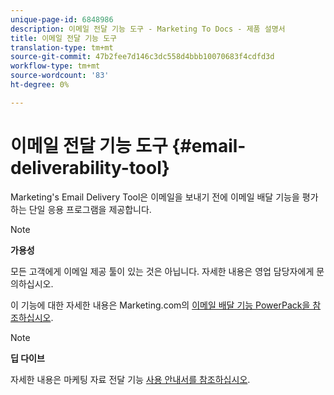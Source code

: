 ```yaml
---
unique-page-id: 6848986
description: 이메일 전달 기능 도구 - Marketing To Docs - 제품 설명서
title: 이메일 전달 기능 도구
translation-type: tm+mt
source-git-commit: 47b2fee7d146c3dc558d4bbb10070683f4cdfd3d
workflow-type: tm+mt
source-wordcount: '83'
ht-degree: 0%

---
```



# 이메일 전달 기능 도구 {#email-deliverability-tool}

Marketing&#39;s Email Delivery Tool은 이메일을 보내기 전에 이메일 배달 기능을 평가하는 단일 응용 프로그램을 제공합니다.

>[!NOTE]
>
>**가용성**
>
>모든 고객에게 이메일 제공 툴이 있는 것은 아닙니다. 자세한 내용은 영업 담당자에게 문의하십시오.

이 기능에 대한 자세한 내용은 Marketing.com의 [이메일 배달 기능 PowerPack을 참조하십시오](https://www.marketo.com/software/email-marketing/email-deliverability/deliverability-packages/).

>[!NOTE]
>
>**딥 다이브**
>
>자세한 내용은 마케팅 자료 전달 기능 [사용 안내서를 참조하십시오](https://250ok.com/guides/marketo/).


